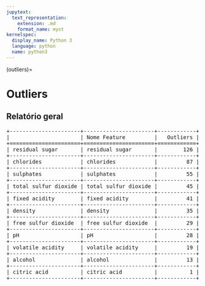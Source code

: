 ```yaml
--- 
jupytext:
  text_representation:
    extension: .md
    format_name: myst
kernelspec:
  display_name: Python 3
  language: python
  name: python3
---
```


(outliers)= 

# Outliers
## Relatório geral

<pre>
+----------------------+----------------------+------------+
|                      | Nome Feature         |   Outliers |
+======================+======================+============+
| residual sugar       | residual sugar       |        126 |
+----------------------+----------------------+------------+
| chlorides            | chlorides            |         87 |
+----------------------+----------------------+------------+
| sulphates            | sulphates            |         55 |
+----------------------+----------------------+------------+
| total sulfur dioxide | total sulfur dioxide |         45 |
+----------------------+----------------------+------------+
| fixed acidity        | fixed acidity        |         41 |
+----------------------+----------------------+------------+
| density              | density              |         35 |
+----------------------+----------------------+------------+
| free sulfur dioxide  | free sulfur dioxide  |         29 |
+----------------------+----------------------+------------+
| pH                   | pH                   |         28 |
+----------------------+----------------------+------------+
| volatile acidity     | volatile acidity     |         19 |
+----------------------+----------------------+------------+
| alcohol              | alcohol              |         13 |
+----------------------+----------------------+------------+
| citric acid          | citric acid          |          1 |
+----------------------+----------------------+------------+
</pre>


